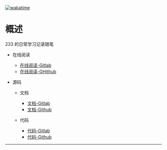 [![wakatime](https://wakatime.com/badge/github/Ayusummer/DailyNotes.svg)](https://wakatime.com/badge/github/Ayusummer/DailyNotes)

# 概述

233 的日常学习记录随笔

- 在线阅读
  - [在线阅读-Gitlab](https://ayusummer233.gitlab.io/dailynotesbackup/)
  - [在线阅读-GHithub](https://ayusummer.github.io/DailyNotes/)

- 源码
  - 文档
    - [文档-Gitlab](https://gitlab.com/ayusummer233/dailynotesbackup)
    - [文档-Github](https://github.com/Ayusummer/DailyNotes)

  - 代码
    - [代码-Gitlab](https://gitlab.com/ayusummer233/dailynotescodebackup)
    - [代码-Github](https://github.com/Ayusummer/DailyNotesCode)


---
